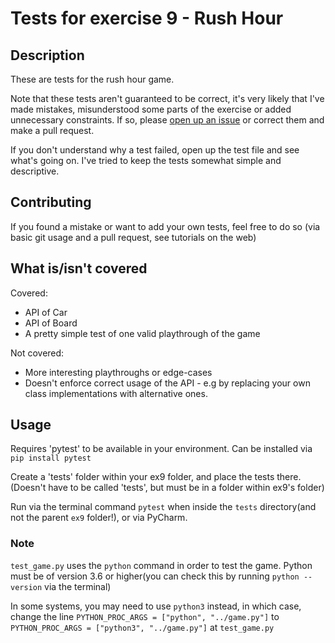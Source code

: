 # Tests for exercise 9 - Rush Hour

## Description

These are tests for the rush hour game.

Note that these tests aren't guaranteed to be correct, it's very likely that I've
made mistakes, misunderstood some parts of the exercise or added unnecessary
constraints. If so, please 
[open up an issue](https://github.cs.huji.ac.il/danielkerbel/intro2cs1_ex9_tests/issues)
or correct them and make a pull request.

If you don't understand why a test failed, open up the test file and see what's
going on. I've tried to keep the tests somewhat simple and descriptive.

## Contributing
If you found a mistake or want to add your own tests, feel free to do so (via basic git usage
and a pull request, see tutorials on the web)


## What is/isn't covered
Covered:
* API of Car
* API of Board
* A pretty simple test of one valid playthrough of the game

Not covered:
* More interesting playthroughs or edge-cases
* Doesn't enforce correct usage of the API - e.g by replacing your own class
  implementations with alternative ones.
  
## Usage

Requires 'pytest' to be available in your environment. Can be installed via `pip install pytest`

Create a 'tests' folder within your ex9 folder, and place the tests there.
(Doesn't have to be called 'tests', but must be in a folder within ex9's folder)

Run via the terminal command `pytest` when inside the `tests` directory(and not the parent `ex9` folder!),
or via PyCharm.

### Note
`test_game.py` uses the `python` command in order to test the game.
Python must be of version 3.6 or higher(you can check this by running
 `python --version` via the terminal)

In some systems, you may need to use `python3` instead, in which case,
change the line `PYTHON_PROC_ARGS = ["python", "../game.py"]` to `PYTHON_PROC_ARGS = ["python3", "../game.py"]`
at `test_game.py`